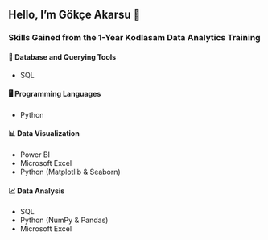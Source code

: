 ## Hello, I’m Gökçe Akarsu 👋

### Skills Gained from the 1-Year Kodlasam Data Analytics Training  

#### 📌 Database and Querying Tools  
- SQL  

#### 🖥️ Programming Languages  
- Python  

#### 📊 Data Visualization  
- Power BI  
- Microsoft Excel  
- Python (Matplotlib & Seaborn)  

#### 📈 Data Analysis  
- SQL  
- Python (NumPy & Pandas)  
- Microsoft Excel  
